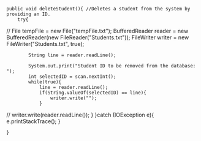     public void deleteStudent(){ //Deletes a student from the system by providing an ID.
        try{
//            File tempFile = new File("tempFile.txt");
BufferedReader reader = new BufferedReader(new FileReader("Students.txt"));
FileWriter writer = new FileWriter("Students.txt", true);

            String line = reader.readLine();

            System.out.print("Student ID to be removed from the database: ");
            int selectedID = scan.nextInt();
            while(true){
                line = reader.readLine();
                if(String.valueOf(selectedID) == line){
                    writer.write("");
                }
//                writer.write(reader.readLine());
}
}catch (IOException e){
e.printStackTrace();
}

    }